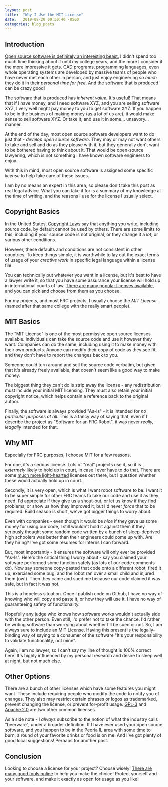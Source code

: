 ```yaml
---
layout: post
title:  "Why I Use the MIT License"
date:   2019-08-20 09:30:40 -0500
categories: blog_posts
---
```


## Introduction

[Open source software is definitely an interesting beast.](https://www.sparkfun.com/news/2506) I didn't spend too much time thinking about it until my college years, and the more I consider it the more impressive it gets. CAD programs, programming languages, even whole operating systems are developed by massive teams of people who have never met each other in person, and just enjoy engineering _so much_ they do it in their _personal time for free_. And the software that is produced can be crazy good!

The software that is produced has _inherent value_. It's useful! That means that if I have money, and I need software XYZ, and you are selling software XYZ, I very well might pay money to you to get software XYZ. If you happen to be in the business of making money (as a lot of us are), it would make sense to sell software XYZ. Or take it, and use it in some... unsavory... manner. 

At the end of the day, most open source software developers want to do just that - _develop open source software_. They may or may not want others to take and sell and do as they please with it, but they generally don't want to be bothered having to think about it. That would be open-source lawyering, which is not something I have known software engineers to enjoy.

With this in mind, most open source software is assigned some specific _license_ to help take care of these issues.

I am by no means an expert in this area, so please don't take this post as real legal advice. What you can take it for is a summary of my knowledge at the time of writing, and the reasons I use for the license I usually select.

## Copyright Basics

In the United States, [Copyright Laws](https://en.wikipedia.org/wiki/Software_copyright) say that anything you write, including source code, by default cannot be used by others. There are some limits to this, including if your source code is not original, or they change it a _lot_, or various other conditions.

However, these defaults and conditions are not consistent in other countries. To keep things simple, it is worthwhile to lay out the exact terms of usage of your _creative work_ in specific legal language within a license file.

You can technically put whatever you want in a license, but it's best to have a lawyer write it, so that you have some assurance your license will hold up in international courts of law. [There are many popular licenses available](https://opensource.org/licenses), and you can pick and choose from them as you choose.

For my projects, and most FRC projects, I usually choose the _MIT License_ (named after that same college with the really smart people).

## MIT Basics

The "MIT License" is one of the most permissive open source licenses available. Individuals can take the source code and use it however they want. Companies can do the same, including using it to make money with their own products. Anyone can modify their copy of code as they see fit, and they don't have to report the changes back to you. 

Someone could turn around and sell the source code verbatim, but given that it's already freely available, that doesn't seem like a good way to make money.

The biggest thing they can't do is strip away the license - any redistribution must include your initial MIT licensing. They must also retain your initial copyright notice, which helps contain a reference back to the original author.

Finally, the software is always provided "As-Is" - it is intended for _no particular purposes at all_. This is a fancy way of saying that, even if I describe the project as "Software for an FRC Robot", it was never _really, leagally_ intended for that. 

## Why MIT

Especially for FRC purposes, I choose MIT for a few reasons.

For one, it's a serious license. Lots of "real" projects use it, so it is _extermely_ likely to hold up in court, in case I ever have to do that. There are some [much more light-hearted](https://en.wikipedia.org/wiki/WTFPL) licenses out there, but I question whether these would actually hold up in court.

Secondly, it is very open, which is what I want robot software to be. I want it to be super simple for other FRC teams to take our code and use it as they need. I'd appreciate if they give us a shout-out, or let us know if they find problems, or show us how they improved it, but I'd never _force_ that to be required. Build season is short, we've got bigger things to worry about.

Even with companies - even though it would be _nice_ if they gave us some money for using our code, I still wouldn't hold it against them if they seriously thought some random code written by a bunch of sleep-deprived high schoolers was better than their engineers could come up with. Are they hiring? I've got some resumes for interns I can forward.

But, most importantly - it ensures the software will only ever be provided "As-Is". Here's the critical thing I worry about - say you claimed your software performed some function safely (as lots of our code comments do). Now say someone copy-pasted that code onto a different robot, fired it up, exercised some bug, and the robot ran over a small child and injured them (ow!). Then they came and sued me because our code claimed it was safe, but in fact it was not. 

This is a hopeless situation. Once I publish code on Github, I have no way of knowing who will copy and paste it, or how they will use it. I have no way of guaranteeing safety of functionality.

Hopefully any judge who knows how software works wouldn't actually side with the other person. Even still, I'd prefer not to take the chance. I'd rather be writing software than worrying about whether I'll be sued or not. So, I am always sure to include an MIT License. Having this present is the legally-binding way of saying to a consumer of the software "It's your responsibility to validate functionality, not mine".

Again, I am no lawyer, so I can't say my line of thought is 100% correct here. It's highly influenced by my personal research and desire to sleep well at night, but not much else.

## Other Options

There are a bunch of other licenses which have some features you might want. These include requiring people who modify the code to notify you of changes. They also may restrict certain phrases or logos as trademarked, prevent changing the license, or prevent for-profit usage. [GPL-3](https://tldrlegal.com/license/gnu-general-public-license-v3-(gpl-3)) and [Apache 2.0](https://tldrlegal.com/license/apache-license-2.0-(apache-2.0)) are two other common licenses.

As a side note - I _always_ subscribe to the notion of what the industry calls "beerware", under a broader definition. If I have ever used your open source software, and you happen to be in the Peoria IL area with some time to burn, a round of your favorite drinks or food is on me. And I've got plenty of good local suggestions! Perhaps for another post.

## Conclusion

Looking to choose a license for your project? Choose wisely! [There are many good tools online](https://choosealicense.com/) to help you make the choice! Protect yourself and your software, and make it exactly as open for usage as you like!